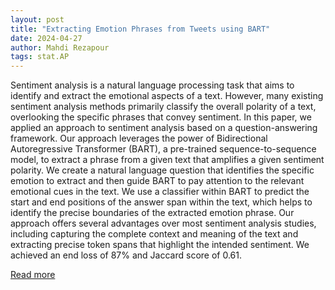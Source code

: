 ```yaml
---
layout: post
title: "Extracting Emotion Phrases from Tweets using BART"
date: 2024-04-27
author: Mahdi Rezapour
tags: stat.AP
---
```


Sentiment analysis is a natural language processing task that aims to identify and extract the emotional aspects of a text. However, many existing sentiment analysis methods primarily classify the overall polarity of a text, overlooking the specific phrases that convey sentiment. In this paper, we applied an approach to sentiment analysis based on a question-answering framework. Our approach leverages the power of Bidirectional Autoregressive Transformer (BART), a pre-trained sequence-to-sequence model, to extract a phrase from a given text that amplifies a given sentiment polarity. We create a natural language question that identifies the specific emotion to extract and then guide BART to pay attention to the relevant emotional cues in the text. We use a classifier within BART to predict the start and end positions of the answer span within the text, which helps to identify the precise boundaries of the extracted emotion phrase. Our approach offers several advantages over most sentiment analysis studies, including capturing the complete context and meaning of the text and extracting precise token spans that highlight the intended sentiment. We achieved an end loss of 87% and Jaccard score of 0.61.

[Read more](https://arxiv.org/abs/2403.14050)